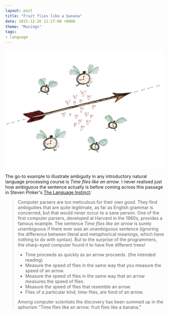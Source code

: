 ```yaml
---
layout: post
title: "Fruit flies like a banana"
date: 2015-12-26 11:27:00 +0000
theme: "Musings"
tags:
- language
---
```


![Time flies like an arrow](/i/timeflies.png)

The go-to example to illustrate ambiguity in any introductory natural language
processing course is *Time flies like an arrow*. I never realised just how
ambiguous the sentence actually is before coming across this passage in Steven
Pinker's [The Language Instinct](https://www.goodreads.com/book/show/5755.The_Language_Instinct):

> Computer parsers are too meticulous for their own good. They find
> ambiguities that are quite legitimate, as far as English grammar is
> concerned, but that would never occur to a sane person. One of the first
> computer parsers, developed at Harvard in the 1960s, provides a famous
> example. The sentence *Time flies like an arrow* is surely unambiguous if
> there ever was an unambiguous sentence (ignoring the difference between
> literal and metaphorical meanings, which have nothing to do with syntax).
> But to the surprise of the programmers, the sharp-eyed computer found it to
> have five different trees!
>
> - Time proceeds as quickly as an arrow proceeds. (the intended reading)
> - Measure the speed of flies in the same way that you measure the speed of
>   an arrow.
> - Measure the speed of flies in the same way that an arrow measures the
>   speed of flies.
> - Measure the speed of flies that resemble an arrow.
> -  Flies of a particular kind, time-flies, are fond of an arrow.
>
> Among computer scientists the discovery has been summed up in the aphorism
> "Time flies like an arrow; fruit flies like a banana."

